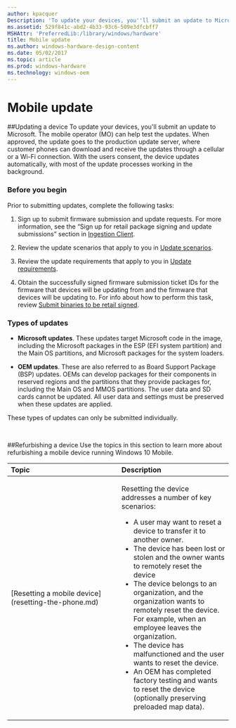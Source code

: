 ```yaml
---
author: kpacquer
Description: 'To update your devices, you''ll submit an update to Microsoft.'
ms.assetid: 529f841c-abd2-4b33-93c6-509e3dfcbff7
MSHAttr: 'PreferredLib:/library/windows/hardware'
title: Mobile update
ms.author: windows-hardware-design-content
ms.date: 05/02/2017
ms.topic: article
ms.prod: windows-hardware
ms.technology: windows-oem
---
```


# Mobile update

##Updating a device
To update your devices, you'll submit an update to Microsoft. The mobile operator (MO) can help test the updates. When approved, the update goes to the production update server, where customer phones can download and receive the updates through a cellular or a Wi-Fi connection. With the users consent, the device updates automatically, with most of the update processes working in the background.

### <span id="Before_you_begin"></span><span id="before_you_begin"></span><span id="BEFORE_YOU_BEGIN"></span>Before you begin


Prior to submitting updates, complete the following tasks:

1.  Sign up to submit firmware submission and update requests. For more information, see the “Sign up for retail package signing and update submissions” section in [Ingestion Client](ingestion-client-for-windows-phone.md).

2.  Review the update scenarios that apply to you in [Update scenarios](update-scenarios.md).

3.  Review the update requirements that apply to you in [Update requirements](update-requirements.md).

4.  Obtain the successfully signed firmware submission ticket IDs for the firmware that devices will be updating from and the firmware that devices will be updating to. For info about how to perform this task, review [Submit binaries to be retail signed](https://msdn.microsoft.com/library/windows/hardware/dn789223).

### <span id="Types_of_updates"></span><span id="types_of_updates"></span><span id="TYPES_OF_UPDATES"></span>Types of updates


-   **Microsoft updates**. These updates target Microsoft code in the image, including the Microsoft packages in the ESP (EFI system partition) and the Main OS partitions, and Microsoft packages for the system loaders.

-   **OEM updates**. These are also referred to as Board Support Package (BSP) updates. OEMs can develop packages for their components in reserved regions and the partitions that they provide packages for, including the Main OS and MMOS partitions. The user data and SD cards cannot be updated. All user data and settings must be preserved when these updates are applied.

These types of updates can only be submitted individually.

 

##Refurbishing a device
Use the topics in this section to learn more about refurbishing a mobile device running Windows 10 Mobile.


<table>
<colgroup>
<col width="50%" />
<col width="50%" />
</colgroup>
<thead>
<tr class="header">
<th align="left">Topic</th>
<th align="left">Description</th>
</tr>
</thead>
<tbody>
<tr class="odd">
<td align="left"><p>[Resetting a mobile device](resetting-the-phone.md)</p></td>
<td align="left"><p>Resetting the device addresses a number of key scenarios:</p>
<ul>
<li>A user may want to reset a device to transfer it to another owner.</li>
<li>The device has been lost or stolen and the owner wants to remotely reset the device</li>
<li>The device belongs to an organization, and the organization wants to remotely reset the device. For example, when an employee leaves the organization.</li>
<li>The device has malfunctioned and the user wants to reset the device.</li>
<li>An OEM has completed factory testing and wants to reset the device (optionally preserving preloaded map data).</li>
</ul></td>
</tr>
</tbody>
</table>

 

 


 





